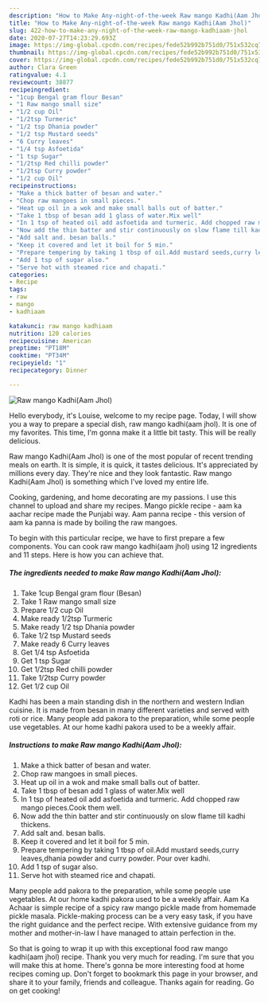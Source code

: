 ```yaml
---
description: "How to Make Any-night-of-the-week Raw mango Kadhi(Aam Jhol)"
title: "How to Make Any-night-of-the-week Raw mango Kadhi(Aam Jhol)"
slug: 422-how-to-make-any-night-of-the-week-raw-mango-kadhiaam-jhol
date: 2020-07-27T14:23:29.693Z
image: https://img-global.cpcdn.com/recipes/fede52b992b751d0/751x532cq70/raw-mango-kadhiaam-jhol-recipe-main-photo.jpg
thumbnail: https://img-global.cpcdn.com/recipes/fede52b992b751d0/751x532cq70/raw-mango-kadhiaam-jhol-recipe-main-photo.jpg
cover: https://img-global.cpcdn.com/recipes/fede52b992b751d0/751x532cq70/raw-mango-kadhiaam-jhol-recipe-main-photo.jpg
author: Clara Green
ratingvalue: 4.1
reviewcount: 38877
recipeingredient:
- "1cup Bengal gram flour Besan"
- "1 Raw mango small size"
- "1/2 cup Oil"
- "1/2tsp Turmeric"
- "1/2 tsp Dhania powder"
- "1/2 tsp Mustard seeds"
- "6 Curry leaves"
- "1/4 tsp Asfoetida"
- "1 tsp Sugar"
- "1/2tsp Red chilli powder"
- "1/2tsp Curry powder"
- "1/2 cup Oil"
recipeinstructions:
- "Make a thick batter of besan and water."
- "Chop raw mangoes in small pieces."
- "Heat up oil in a wok and make small balls out of batter."
- "Take 1 tbsp of besan add 1 glass of water.Mix well"
- "In 1 tsp of heated oil add asfoetida and turmeric. Add chopped raw mango pieces.Cook them well."
- "Now add the thin batter and stir continuously on slow flame till kadhi thickens."
- "Add salt and. besan balls."
- "Keep it covered and let it boil for 5 min."
- "Prepare tempering by taking 1 tbsp of oil.Add mustard seeds,curry leaves,dhania powder and curry powder. Pour over kadhi."
- "Add 1 tsp of sugar also."
- "Serve hot with steamed rice and chapati."
categories:
- Recipe
tags:
- raw
- mango
- kadhiaam

katakunci: raw mango kadhiaam 
nutrition: 120 calories
recipecuisine: American
preptime: "PT18M"
cooktime: "PT34M"
recipeyield: "1"
recipecategory: Dinner

---
```



![Raw mango Kadhi(Aam Jhol)](https://img-global.cpcdn.com/recipes/fede52b992b751d0/751x532cq70/raw-mango-kadhiaam-jhol-recipe-main-photo.jpg)

Hello everybody, it's Louise, welcome to my recipe page. Today, I will show you a way to prepare a special dish, raw mango kadhi(aam jhol). It is one of my favorites. This time, I'm gonna make it a little bit tasty. This will be really delicious.

Raw mango Kadhi(Aam Jhol) is one of the most popular of recent trending meals on earth. It is simple, it is quick, it tastes delicious. It's appreciated by millions every day. They're nice and they look fantastic. Raw mango Kadhi(Aam Jhol) is something which I've loved my entire life.

Cooking, gardening, and home decorating are my passions. I use this channel to upload and share my recipes. Mango pickle recipe - aam ka aachar recipe made the Punjabi way. Aam panna recipe - this version of aam ka panna is made by boiling the raw mangoes.


To begin with this particular recipe, we have to first prepare a few components. You can cook raw mango kadhi(aam jhol) using 12 ingredients and 11 steps. Here is how you can achieve that.

<!--inarticleads1-->

##### The ingredients needed to make Raw mango Kadhi(Aam Jhol):

1. Take 1cup Bengal gram flour (Besan)
1. Take 1 Raw mango small size
1. Prepare 1/2 cup Oil
1. Make ready 1/2tsp Turmeric
1. Make ready 1/2 tsp Dhania powder
1. Take 1/2 tsp Mustard seeds
1. Make ready 6 Curry leaves
1. Get 1/4 tsp Asfoetida
1. Get 1 tsp Sugar
1. Get 1/2tsp Red chilli powder
1. Take 1/2tsp Curry powder
1. Get 1/2 cup Oil


Kadhi has been a main standing dish in the northern and western Indian cuisine. It is made from besan in many different varieties and served with roti or rice. Many people add pakora to the preparation, while some people use vegetables. At our home kadhi pakora used to be a weekly affair. 

<!--inarticleads2-->

##### Instructions to make Raw mango Kadhi(Aam Jhol):

1. Make a thick batter of besan and water.
1. Chop raw mangoes in small pieces.
1. Heat up oil in a wok and make small balls out of batter.
1. Take 1 tbsp of besan add 1 glass of water.Mix well
1. In 1 tsp of heated oil add asfoetida and turmeric. Add chopped raw mango pieces.Cook them well.
1. Now add the thin batter and stir continuously on slow flame till kadhi thickens.
1. Add salt and. besan balls.
1. Keep it covered and let it boil for 5 min.
1. Prepare tempering by taking 1 tbsp of oil.Add mustard seeds,curry leaves,dhania powder and curry powder. Pour over kadhi.
1. Add 1 tsp of sugar also.
1. Serve hot with steamed rice and chapati.


Many people add pakora to the preparation, while some people use vegetables. At our home kadhi pakora used to be a weekly affair. Aam Ka Achaar is simple recipe of a spicy raw mango pickle made from homemade pickle masala. Pickle-making process can be a very easy task, if you have the right guidance and the perfect recipe. With extensive guidance from my mother and mother-in-law I have managed to attain perfection in the. 

So that is going to wrap it up with this exceptional food raw mango kadhi(aam jhol) recipe. Thank you very much for reading. I'm sure that you will make this at home. There's gonna be more interesting food at home recipes coming up. Don't forget to bookmark this page in your browser, and share it to your family, friends and colleague. Thanks again for reading. Go on get cooking!
